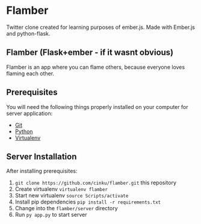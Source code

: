 # Flamber

Twitter clone created for learning purposes of ember.js.
Made with Ember.js and python-flask.

## Flamber (Flask+ember - if it wasnt obvious)

Flamber is an app where you can flame others, because everyone loves flaming each other.


## Prerequisites

You will need the following things properly installed on your computer for server application:

* [Git](http://git-scm.com/)
* [Python](https://www.python.org/)
* [Virtualenv](https://virtualenv.pypa.io/en/latest/)

## Server Installation

After installing prerequisites:

1. `git clone https://github.com/cinku/flamber.git` this repository
2. Create virtualenv `virtualenv flamber`
3. Start new virtualenv `source Scripts/activate`
4. Install pip dependencies `pip install -r requirements.txt`
5. Change into the `flamber/server` directory
6. Run `py app.py` to start server

